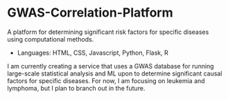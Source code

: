 # GWAS-Correlation-Platform
A platform for determining significant risk factors for specific diseases using computational methods.
 - Languages: HTML, CSS, Javascript, Python, Flask, R

I am currently creating a service that uses a GWAS database for running large-scale statistical analysis and ML upon to determine significant causal factors for specific diseases. For now, I am focusing on leukemia and lymphoma, but I plan to branch out in the future. 
 
